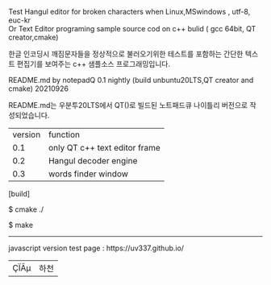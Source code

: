 Test Hangul editor  for  broken characters when Linux,MSwindows , utf-8, euc-kr  
Or 
Text Editor programing  sample source cod  on c++ bulid ( gcc 64bit, QT creator,cmake)

 한글 인코딩시 깨짐문자들을 정상적으로 불러오기위한 테스트를 포함하는 간단한  텍스트 편집기를 보여주는 c++ 샘플소스 프로그래밍입니다.

README.md  by notepadQ 0.1 nightly (build unbuntu20LTS,QT creator and cmake) 20210926

README.md는 우분투20LTS에서 QT()로 빌드된 노트패드큐 나이틀리 버전으로 작성되었습니다.

<table>
 <tr><td>version</td>
<td>function</td>  </tr>
   <tr><td>0.1</td>
<td>only QT c++  text editor frame </td> 
    </tr>
 <tr><td>0.2</td>
<td>Hangul decoder engine</td> 
    </tr>
 <tr><td>0.3</td>
<td>words finder window</td> 
    </tr>
 </table>

[build]

$ cmake  ./

$ make


<hr>
 javascript version  test page :   https://uv337.github.io/
<table>   
   <tr>
     <td>   	ÇÏÃµ
       </td>
         <td> 하천
         </td>            
    </tr>
 </table>
 
